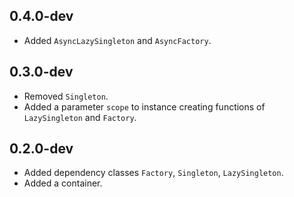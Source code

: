 ## 0.4.0-dev
- Added `AsyncLazySingleton` and `AsyncFactory`.

## 0.3.0-dev
- Removed `Singleton`.
- Added a parameter `scope` to instance creating functions of `LazySingleton` and `Factory`.

## 0.2.0-dev
- Added dependency classes `Factory`, `Singleton`, `LazySingleton`.
- Added a container.
